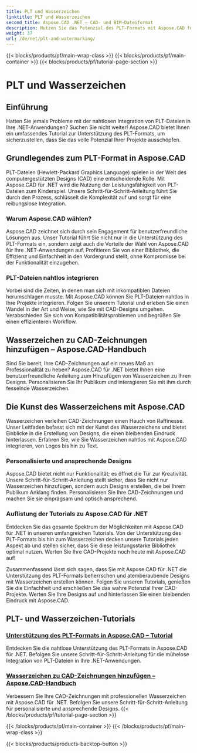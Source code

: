 ```yaml
---
title: PLT und Wasserzeichen
linktitle: PLT und Wasserzeichen
second_title: Aspose.CAD .NET – CAD- und BIM-Dateiformat
description: Nutzen Sie das Potenzial des PLT-Formats mit Aspose.CAD für .NET. Integrieren Sie PLT-Dateien mühelos in Ihre Anwendungen mit unseren Schritt-für-Schritt-Anleitungen.
weight: 37
url: /de/net/plt-and-watermarking/
---
```


{{< blocks/products/pf/main-wrap-class >}}
{{< blocks/products/pf/main-container >}}
{{< blocks/products/pf/tutorial-page-section >}}

# PLT und Wasserzeichen


## Einführung

Hatten Sie jemals Probleme mit der nahtlosen Integration von PLT-Dateien in Ihre .NET-Anwendungen? Suchen Sie nicht weiter! Aspose.CAD bietet Ihnen ein umfassendes Tutorial zur Unterstützung des PLT-Formats, um sicherzustellen, dass Sie das volle Potenzial Ihrer Projekte ausschöpfen.

## Grundlegendes zum PLT-Format in Aspose.CAD

PLT-Dateien (Hewlett-Packard Graphics Language) spielen in der Welt des computergestützten Designs (CAD) eine entscheidende Rolle. Mit Aspose.CAD für .NET wird die Nutzung der Leistungsfähigkeit von PLT-Dateien zum Kinderspiel. Unsere Schritt-für-Schritt-Anleitung führt Sie durch den Prozess, schlüsselt die Komplexität auf und sorgt für eine reibungslose Integration.

### Warum Aspose.CAD wählen?

Aspose.CAD zeichnet sich durch sein Engagement für benutzerfreundliche Lösungen aus. Unser Tutorial führt Sie nicht nur in die Unterstützung des PLT-Formats ein, sondern zeigt auch die Vorteile der Wahl von Aspose.CAD für Ihre .NET-Anwendungen auf. Profitieren Sie von einer Bibliothek, die Effizienz und Einfachheit in den Vordergrund stellt, ohne Kompromisse bei der Funktionalität einzugehen.

### PLT-Dateien nahtlos integrieren

Vorbei sind die Zeiten, in denen man sich mit inkompatiblen Dateien herumschlagen musste. Mit Aspose.CAD können Sie PLT-Dateien nahtlos in Ihre Projekte integrieren. Folgen Sie unserem Tutorial und erleben Sie einen Wandel in der Art und Weise, wie Sie mit CAD-Designs umgehen. Verabschieden Sie sich von Kompatibilitätsproblemen und begrüßen Sie einen effizienteren Workflow.

## Wasserzeichen zu CAD-Zeichnungen hinzufügen – Aspose.CAD-Handbuch

Sind Sie bereit, Ihre CAD-Zeichnungen auf ein neues Maß an Professionalität zu heben? Aspose.CAD für .NET bietet Ihnen eine benutzerfreundliche Anleitung zum Hinzufügen von Wasserzeichen zu Ihren Designs. Personalisieren Sie Ihr Publikum und interagieren Sie mit ihm durch fesselnde Wasserzeichen.

## Die Kunst des Wasserzeichens mit Aspose.CAD

Wasserzeichen verleihen CAD-Zeichnungen einen Hauch von Raffinesse. Unser Leitfaden befasst sich mit der Kunst des Wasserzeichens und bietet Einblicke in die Erstellung von Designs, die einen bleibenden Eindruck hinterlassen. Erfahren Sie, wie Sie Wasserzeichen nahtlos mit Aspose.CAD integrieren, von Logos bis hin zu Text.

### Personalisierte und ansprechende Designs

Aspose.CAD bietet nicht nur Funktionalität; es öffnet die Tür zur Kreativität. Unsere Schritt-für-Schritt-Anleitung stellt sicher, dass Sie nicht nur Wasserzeichen hinzufügen, sondern auch Designs erstellen, die bei Ihrem Publikum Anklang finden. Personalisieren Sie Ihre CAD-Zeichnungen und machen Sie sie einprägsam und optisch ansprechend.

### Auflistung der Tutorials zu Aspose.CAD für .NET

Entdecken Sie das gesamte Spektrum der Möglichkeiten mit Aspose.CAD für .NET in unseren umfangreichen Tutorials. Von der Unterstützung des PLT-Formats bis hin zum Wasserzeichen decken unsere Tutorials jeden Aspekt ab und stellen sicher, dass Sie diese leistungsstarke Bibliothek optimal nutzen. Werten Sie Ihre CAD-Projekte noch heute mit Aspose.CAD auf!

Zusammenfassend lässt sich sagen, dass Sie mit Aspose.CAD für .NET die Unterstützung des PLT-Formats beherrschen und atemberaubende Designs mit Wasserzeichen erstellen können. Folgen Sie unseren Tutorials, genießen Sie die Einfachheit und erschließen Sie das wahre Potenzial Ihrer CAD-Projekte. Werten Sie Ihre Designs auf und hinterlassen Sie einen bleibenden Eindruck mit Aspose.CAD.
## PLT- und Wasserzeichen-Tutorials
### [Unterstützung des PLT-Formats in Aspose.CAD – Tutorial](./plt-format-support-in-aspose-cad/)
Entdecken Sie die nahtlose Unterstützung des PLT-Formats in Aspose.CAD für .NET. Befolgen Sie unsere Schritt-für-Schritt-Anleitung für die mühelose Integration von PLT-Dateien in Ihre .NET-Anwendungen.
### [Wasserzeichen zu CAD-Zeichnungen hinzufügen – Aspose.CAD-Handbuch](./adding-watermarks-to-cad-drawings/)
Verbessern Sie Ihre CAD-Zeichnungen mit professionellen Wasserzeichen mit Aspose.CAD für .NET. Befolgen Sie unsere Schritt-für-Schritt-Anleitung für personalisierte und ansprechende Designs.
{{< /blocks/products/pf/tutorial-page-section >}}

{{< /blocks/products/pf/main-container >}}
{{< /blocks/products/pf/main-wrap-class >}}

{{< blocks/products/products-backtop-button >}}
